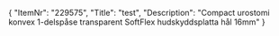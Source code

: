 {
  "ItemNr": "229575",
  "Title": "test",
  "Description": "Compact urostomi konvex 1-delspåse transparent SoftFlex hudskyddsplatta hål 16mm"
}